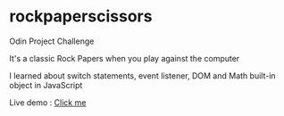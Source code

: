 # rockpaperscissors
Odin Project Challenge

It's a classic Rock Papers when you play against the computer

I learned about switch statements, event listener, DOM and Math built-in object in JavaScript

Live demo : <a href target="blank" link="https://starjunxbt.github.io/rockpaperscissors/"> Click me </a>
